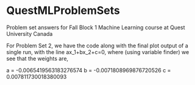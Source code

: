 # QuestMLProblemSets
Problem set answers for Fall Block 1 Machine Learning course at Quest University Canada

For Problem Set 2, we have the code along with the final plot output of a single run, with the line ax_1+bx_2+c=0, where (using variable finder) we see that the weights are,

a = -0.0065419563183276574  b = -0.0071808969876720526  c = 0.007811730018380093
